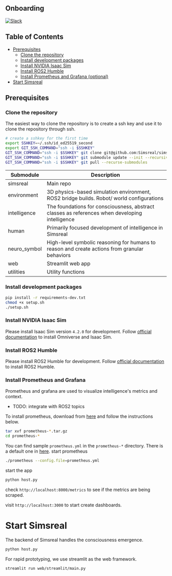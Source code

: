 ## Onboarding
[![Slack](https://img.shields.io/badge/slack-join%20chat-blue.svg)]([https://your-slack-invite-link](https://join.slack.com/t/simsreal/shared_invite/zt-2vwyklm9d-ppni~ex4pc4~t~5sBGpwFw))
## Table of Contents
- [Prerequisites](#prerequisites)
  - [Clone the repository](#clone-the-repository)
  - [Install development packages](#install-development-packages)
  - [Install NVIDIA Isaac Sim](#install-nvidia-isaac-sim)
  - [Install ROS2 Humble](#install-ros2-humble)
  - [Install Prometheus and Grafana (optional)](#install-prometheus-and-grafana-optional)
- [Start Simsreal](#start-simsreal)

## Prerequisites

### Clone the repository
The easiest way to clone the repository is to create a ssh key and use it to clone the repository through ssh.
```bash
# create a sshkey for the first time
export SSHKEY=~/.ssh/id_ed25519_second
export GIT_SSH_COMMAND="ssh -i $SSHKEY"
GIT_SSH_COMMAND="ssh -i $SSHKEY" git clone git@github.com:Simsreal/simsreal.git
GIT_SSH_COMMAND="ssh -i $SSHKEY" git submodule update --init --recursive
GIT_SSH_COMMAND="ssh -i $SSHKEY" git pull --recurse-submodules
```

| Submodule | Description |
|-----------|-------------|
| simsreal | Main repo |
| environment | 3D physics-based simulation environment, ROS2 bridge builds. Robot/ world configurations |
| intelligence | The foundations for consciousness, abstract classes as references when developing intelligence |
| human | Primarily focused development of intelligence in Simsreal |
| neuro_symbol | High-level symbolic reasoning for humans to reason and create actions from granular behaviors |
| web | Streamlit web app |
| utilities | Utility functions |

### Install development packages
```bash
pip install -r requirements-dev.txt
chmod +x setup.sh
./setup.sh
```

### Install NVIDIA Isaac Sim
Please install Isaac Sim version `4.2.0` for development.
Follow [official documentation](https://docs.omniverse.nvidia.com/isaacsim/latest/installation/install_workstation.html) to install Omniverse and Isaac Sim.

### Install ROS2 Humble
Please install ROS2 Humble for development.
Follow [official documentation](https://docs.omniverse.nvidia.com/isaacsim/latest/installation/install_ros.html) to install ROS2 Humble.

### Install Prometheus and Grafana
Prometheus and grafana are used to visualize intelligence's metrics and context.
* TODO: integrate with ROS2 topics

To install prometheus, download from [here](https://prometheus.io/download/) and follow the instructions below.

```bash
tar xvf prometheus-*.tar.gz
cd prometheus-*
```
You can find sample `prometheus.yml` in the `prometheus-*` directory. There is a default one in [here](./testing/prometheus.yml).
start prometheus
```bash
./prometheus --config.file=prometheus.yml
```
start the app
```bash
python host.py
```
check `http://localhost:8000/metrics` to see if the metrics are being scraped.


visit `http://localhost:3000` to start create dashboards.

# Start Simsreal
The backend of Simsreal handles the consciousness emergence.
```bash
python host.py
```

For rapid prototyping, we use streamlit as the web framework.
```bash
streamlit run web/streamlit/main.py
```
